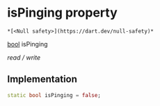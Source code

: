 


# isPinging property




    *[<Null safety>](https://dart.dev/null-safety)*


[bool](https://api.flutter.dev/flutter/dart-core/bool-class.html) isPinging
  
_read / write_






## Implementation

```dart
static bool isPinging = false;


```







